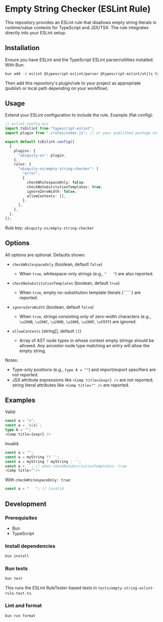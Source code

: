# Empty String Checker (ESLint Rule)

This repository provides an ESLint rule that disallows empty string literals in runtime/value contexts for TypeScript and JSX/TSX. The rule integrates directly into your ESLint setup.

## Installation

Ensure you have ESLint and the TypeScript ESLint parser/utilities installed. With Bun:

```bash
bun add -d eslint @typescript-eslint/parser @typescript-eslint/utils typescript
```

Then add this repository's plugin/rule to your project as appropriate (publish or local path depending on your workflow).

## Usage

Extend your ESLint configuration to include the rule. Example (flat config):

```typescript
// eslint.config.mjs
import tsEslint from "typescript-eslint";
import plugin from "./rules/index.js"; // or your published package entry

export default tsEslint.config([
  {
    plugins: {
      "ubiquity-os": plugin,
    },
    rules: {
      "ubiquity-os/empty-string-checker": [
        "error",
        {
          checkWhitespaceOnly: false,
          checkNoSubstitutionTemplates: true,
          ignoreZeroWidth: false,
          allowContexts: [],
        },
      ],
    },
  },
]);
```

Rule key: `ubiquity-os/empty-string-checker`

## Options

All options are optional. Defaults shown.

- `checkWhitespaceOnly` (boolean, default `false`)

  - When `true`, whitespace-only strings (e.g., `"   "`) are also reported.

- `checkNoSubstitutionTemplates` (boolean, default `true`)

  - When `true`, empty no-substitution template literals (``````) are reported.

- `ignoreZeroWidth` (boolean, default `false`)

  - When `true`, strings consisting only of zero-width characters (e.g., `\u200B`, `\u200C`, `\u200D`, `\u200E`, `\u200F`, `\uFEFF`) are ignored.

- `allowContexts` (string[], default `[]`)
  - Array of AST node types in whose context empty strings should be allowed. Any ancestor node type matching an entry will allow the empty string.

Notes:

- Type-only positions (e.g., `type A = ""`) and import/export specifiers are not reported.
- JSX attribute expressions like `<Comp title={expr} />` are not reported; string literal attributes like `<Comp title="" />` are reported.

## Examples

Valid:

```ts
const a = "x";
const a = `${x}`;
type A = "";
<Comp title={expr} />
```

Invalid:

```ts
const a = "";
const a = myString ?? '';
const a = myString ? myString : '';
const a = ``; // when checkNoSubstitutionTemplates: true
<Comp title=""/>
```

With `checkWhitespaceOnly: true`:

```ts
const a = "   "; // invalid
```

## Development

### Prerequisites

- Bun
- TypeScript

### Install dependencies

```bash
bun install
```

### Run tests

```bash
bun test
```

This runs the ESLint RuleTester-based tests in `tests/empty-string-eslint-rule.test.ts`.

### Lint and format

```bash
bun run format
```
